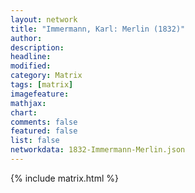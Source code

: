 ```yaml
---
layout: network
title: "Immermann, Karl: Merlin (1832)"
author:
description:
headline:
modified:
category: Matrix
tags: [matrix]
imagefeature: 
mathjax: 
chart: 
comments: false
featured: false
list: false
networkdata: 1832-Immermann-Merlin.json
---
```

{% include matrix.html %}
